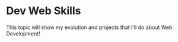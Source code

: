 # Dev Web Skills
This topic will show my evolution and projects that I'll do about Web Development!
